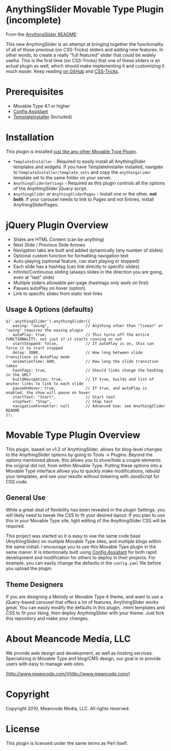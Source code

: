 # AnythingSlider Movable Type Plugin (incomplete)

From the [AnythingSlider README](http://github.com/dcneiner/AnythingSlider):

This new AnythingSlider is an attempt at bringing together the functionality of all of those previous (on CSS-Tricks) sliders and adding new features. In other words, to create a really “full featured” slider that could be widely useful. This is the first time (on CSS-Tricks) that one of these sliders is an actual plugin as well, which should make implementing it and customizing it much easier. Keep reading [on GitHub](http://github.com/dcneiner/AnythingSlider) and [CSS-Tricks](http://css-tricks.com/anythingslider-jquery-plugin/).

# Prerequisites

* Movable Type 4.1 or higher
* [Config Assistant](http://github.com/endevver/mt-plugin-configassistant)
* [TemplateInstaller](http://mt-hacks.com/templateinstaller.html) (Included)

# Installation

This plugin is installed [just like any other Movable Type Plugin](http://www.majordojo.com/2008/12/the-ultimate-guide-to-installing-movable-type-plugins.php).

* `TemplateInstaller` - Required to easily install all AnythingSlider templates and widgets. If you have TemplateInstaller installed, navigate to `TemplateInstaller/template_sets` and copy the `anythingslider` template set to the same folder on your server.
* `AnythingSliderSettings` - Required as this plugin controls all the options of the AnythingSlider jQuery script.
* `AnythingSlider` *or* `AnythingSliderPages` - Install one or the other, **not both**. If your carousel needs to link to Pages and not Entries, install AnythingSliderPages.

# jQuery Plugin Overview

* Slides are HTML Content (can be anything)
* Next Slide / Previous Slide Arrows
* Navigation tabs are built and added dynamically (any number of slides)
* Optional custom function for formatting navigation text
* Auto-playing (optional feature, can start playing or stopped)
* Each slide has a hashtag (can link directly to specific slides)
* Infinite/Continuous sliding (always slides in the direction you are going, even at "last" slide)
* Multiple sliders allowable per-page (hashtags only work on first)
* Pauses autoPlay on hover (option)
* Link to specific slides from static text links

## Usage & Options (defaults)

	$('.anythingSlider').anythingSlider({
	   easing: "swing",                // Anything other than "linear" or "swing" requires the easing plugin
	   autoPlay: true,                 // This turns off the entire FUNCTIONALITY, not just if it starts running or not
	   startStopped: false,            // If autoPlay is on, this can force it to start stopped
	   delay: 3000,                    // How long between slide transitions in AutoPlay mode
	   animationTime: 600,             // How long the slide transition takes
	   hashTags: true,                 // Should links change the hashtag in the URL?
	   buildNavigation: true,          // If true, builds and list of anchor links to link to each slide
	   pauseOnHover: true,             // If true, and autoPlay is enabled, the show will pause on hover
	   startText: "Start",             // Start text
	   stopText: "Stop",               // Stop text
	   navigationFormatter: null       // Advanced Use: see AnythingSlider README
	});

# Movable Type Plugin Overview

This plugin, based on v1.2 of AnythingSlider, allows for blog-level changes to the AnythingSlider options by going to Tools -> Plugins. Beyond the options mentioned above, this allows you to show/hide a couple elements the original did not, from within Movable Type. Putting these options into a Movable Type interface allows you to quickly make modifications, rebuild your templates, and see your results without tinkering with JavaScript for CSS code.

## General Use

While a great deal of flexibility has been revealed in the plugin Settings, you will likely need to tweak the CSS to fit your desired layout. If you plan to use this in your Movable Type site, light editing of the AnythingSlider CSS will be required. 

This project was started so it is easy to use the same code base (AnythingSlider) on multiple Movable Type sites, and multiple blogs within the same install. I encourage you to use this Movable Type plugin in the same manor. It is intentionally built using [Config Assistant](http://github.com/endevver/mt-plugin-configassistant) for both rapid development and modification for others to deploy in their projects. For example, you can easily change the defaults in the `config.yaml` file before you upload the plugin.

## Theme Designers

If you are designing a Melody or Movable Type 4 theme, and want to use a jQuery-based carousel that offers a lot of features, AnythingSlider works great. You can easily modify the defaults in this plugin, .mtml templates and CSS to fit your liking, then deploy AnythingSlider with your theme. Just fork this repository and make your changes.

# About Meancode Media, LLC

We provide web design and development, as well as hosting services. Specializing in Movable Type and blog/CMS design, our goal is to provide users with easy to manage web sites.

[http://www.meancode.com/](http://www.meancode.com/)

# Copyright

Copyright 2010, Meancode Media, LLC. All rights reserved.

# License

This plugin is licensed under the same terms as Perl itself.